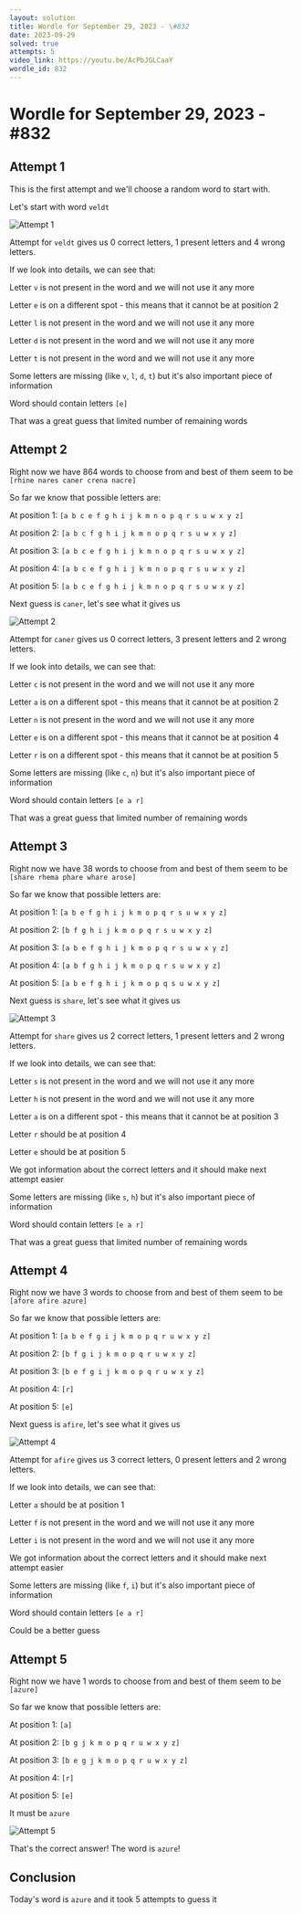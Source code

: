 ```yaml
---
layout: solution
title: Wordle for September 29, 2023 - \#832
date: 2023-09-29
solved: true
attempts: 5
video_link: https://youtu.be/AcPbJGLCaaY
wordle_id: 832
---
```


# Wordle for September 29, 2023 - \#832

## Attempt 1

This is the first attempt and we'll choose a random word to start with.

Let's start with word `veldt`

![Attempt 1](2023-09-29/attempt-1.png)

Attempt for `veldt` gives us 0 correct letters, 1 present letters and 4 wrong letters.

If we look into details, we can see that:

Letter `v` is not present in the word and we will not use it any more

Letter `e` is on a different spot - this means that it cannot be at position 2

Letter `l` is not present in the word and we will not use it any more

Letter `d` is not present in the word and we will not use it any more

Letter `t` is not present in the word and we will not use it any more

Some letters are missing (like `v`, `l`, `d`, `t`) but it's also important piece of information

Word should contain letters `[e]`

That was a great guess that limited number of remaining words



## Attempt 2

Right now we have 864 words to choose from and best of them seem to be `[rhine nares caner crena nacre]`

So far we know that possible letters are:

At position 1: `[a b c e f g h i j k m n o p q r s u w x y z]`

At position 2: `[a b c f g h i j k m n o p q r s u w x y z]`

At position 3: `[a b c e f g h i j k m n o p q r s u w x y z]`

At position 4: `[a b c e f g h i j k m n o p q r s u w x y z]`

At position 5: `[a b c e f g h i j k m n o p q r s u w x y z]`

Next guess is `caner`, let's see what it gives us

![Attempt 2](2023-09-29/attempt-2.png)

Attempt for `caner` gives us 0 correct letters, 3 present letters and 2 wrong letters.

If we look into details, we can see that:

Letter `c` is not present in the word and we will not use it any more

Letter `a` is on a different spot - this means that it cannot be at position 2

Letter `n` is not present in the word and we will not use it any more

Letter `e` is on a different spot - this means that it cannot be at position 4

Letter `r` is on a different spot - this means that it cannot be at position 5

Some letters are missing (like `c`, `n`) but it's also important piece of information

Word should contain letters `[e a r]`

That was a great guess that limited number of remaining words



## Attempt 3

Right now we have 38 words to choose from and best of them seem to be `[share rhema phare whare arose]`

So far we know that possible letters are:

At position 1: `[a b e f g h i j k m o p q r s u w x y z]`

At position 2: `[b f g h i j k m o p q r s u w x y z]`

At position 3: `[a b e f g h i j k m o p q r s u w x y z]`

At position 4: `[a b f g h i j k m o p q r s u w x y z]`

At position 5: `[a b e f g h i j k m o p q s u w x y z]`

Next guess is `share`, let's see what it gives us

![Attempt 3](2023-09-29/attempt-3.png)

Attempt for `share` gives us 2 correct letters, 1 present letters and 2 wrong letters.

If we look into details, we can see that:

Letter `s` is not present in the word and we will not use it any more

Letter `h` is not present in the word and we will not use it any more

Letter `a` is on a different spot - this means that it cannot be at position 3

Letter `r` should be at position 4

Letter `e` should be at position 5

We got information about the correct letters and it should make next attempt easier

Some letters are missing (like `s`, `h`) but it's also important piece of information

Word should contain letters `[e a r]`

That was a great guess that limited number of remaining words



## Attempt 4

Right now we have 3 words to choose from and best of them seem to be `[afore afire azure]`

So far we know that possible letters are:

At position 1: `[a b e f g i j k m o p q r u w x y z]`

At position 2: `[b f g i j k m o p q r u w x y z]`

At position 3: `[b e f g i j k m o p q r u w x y z]`

At position 4: `[r]`

At position 5: `[e]`

Next guess is `afire`, let's see what it gives us

![Attempt 4](2023-09-29/attempt-4.png)

Attempt for `afire` gives us 3 correct letters, 0 present letters and 2 wrong letters.

If we look into details, we can see that:

Letter `a` should be at position 1

Letter `f` is not present in the word and we will not use it any more

Letter `i` is not present in the word and we will not use it any more

We got information about the correct letters and it should make next attempt easier

Some letters are missing (like `f`, `i`) but it's also important piece of information

Word should contain letters `[e a r]`

Could be a better guess



## Attempt 5

Right now we have 1 words to choose from and best of them seem to be `[azure]`

So far we know that possible letters are:

At position 1: `[a]`

At position 2: `[b g j k m o p q r u w x y z]`

At position 3: `[b e g j k m o p q r u w x y z]`

At position 4: `[r]`

At position 5: `[e]`

It must be `azure`

![Attempt 5](2023-09-29/attempt-5.png)

That's the correct answer! The word is `azure`!

## Conclusion

Today's word is `azure` and it took 5 attempts to guess it

